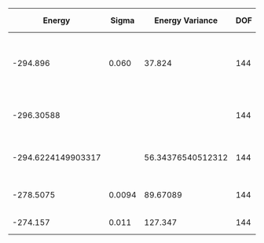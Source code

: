 | Energy             | Sigma  | Energy Variance   | DOF | Method                       | Data Repository                                              |
|--------------------|--------|-------------------|-----|------------------------------|--------------------------------------------------------------|
| -294.896           | 0.060  | 37.824            | 144 | 2D Gated RNN                 | [Link to paper at ML for Physical Sciences 2021](https://ml4physicalsciences.github.io/2021/files/NeurIPS_ML4PS_2021_92.pdf) |
| -296.30588         |        |                   | 144 | DMRG (Bond dimension = 3000) | ITensor                                                      |
| -294.6224149903317 |        | 56.34376540512312 | 144 | DMRG (bond dimension = 1024) |                                                              |
| -278.5075          | 0.0094 | 89.67089          | 144 | RBM (alpha = 1)              |                                                              |
| -274.157           | 0.011  | 127.347           | 144 | Jastrow baseline             |                                                              |
